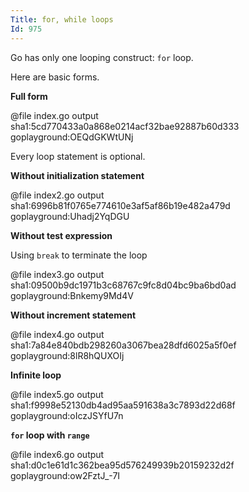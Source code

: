 ```yaml
---
Title: for, while loops
Id: 975
---
```


Go has only one looping construct: `for` loop.

Here are basic forms.

**Full form**

@file index.go output sha1:5cd770433a0a868e0214acf32bae92887b60d333 goplayground:OEQdGKWtUNj

Every loop statement is optional.

**Without initialization statement**

@file index2.go output sha1:6996b81f0765e774610e3af5af86b19e482a479d goplayground:Uhadj2YqDGU

**Without test expression**

Using `break` to terminate the loop

@file index3.go output sha1:09500b9dc1971b3c68767c9fc8d04bc9ba6bd0ad goplayground:Bnkemy9Md4V

**Without increment statement**

@file index4.go output sha1:7a84e840bdb298260a3067bea28dfd6025a5f0ef goplayground:8lR8hQUXOIj

**Infinite loop**

@file index5.go output sha1:f9998e52130db4ad95aa591638a3c7893d22d68f goplayground:oIczJSYfU7n

**`for` loop with `range`**

@file index6.go output sha1:d0c1e61d1c362bea95d576249939b20159232d2f goplayground:ow2FztJ_-7I
